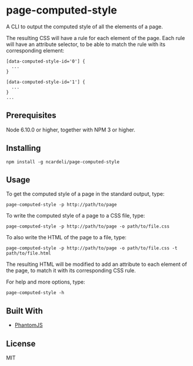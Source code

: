 # page-computed-style

A CLI to output the computed style of all the elements of a page.

The resulting CSS will have a rule for each element of the page. Each rule will have an attribute selector, to be able to match the rule with its corresponding element:

```
[data-computed-style-id='0'] {
  ...
}

[data-computed-style-id='1'] {
  ...
}
...
```

## Prerequisites

Node 6.10.0 or higher, together with NPM 3 or higher.

## Installing

```
npm install -g ncardeli/page-computed-style
```

## Usage

To get the computed style of a page in the standard output, type:
```
page-computed-style -p http://path/to/page
```

To write the computed style of a page to a CSS file, type:
```
page-computed-style -p http://path/to/page -o path/to/file.css
```

To also write the HTML of the page to a file, type:
```
page-computed-style -p http://path/to/page -o path/to/file.css -t path/to/file.html
```
The resulting HTML will be modified to add an attribute to each element of the page, to match it with its corresponding CSS rule.

For help and more options, type:

```
page-computed-style -h
```

## Built With

* [PhantomJS](http://phantomjs.org/)

## License

MIT

